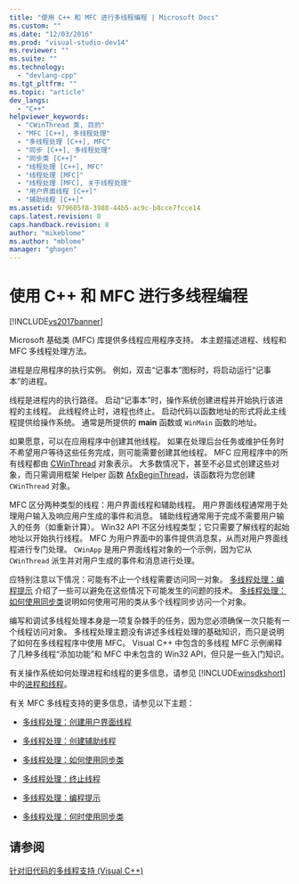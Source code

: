 ```yaml
---
title: "使用 C++ 和 MFC 进行多线程编程 | Microsoft Docs"
ms.custom: ""
ms.date: "12/03/2016"
ms.prod: "visual-studio-dev14"
ms.reviewer: ""
ms.suite: ""
ms.technology: 
  - "devlang-cpp"
ms.tgt_pltfrm: ""
ms.topic: "article"
dev_langs: 
  - "C++"
helpviewer_keywords: 
  - "CWinThread 类, 目的"
  - "MFC [C++], 多线程处理"
  - "多线程处理 [C++], MFC"
  - "同步 [C++], 多线程处理"
  - "同步类 [C++]"
  - "线程处理 [C++], MFC"
  - "线程处理 [MFC]"
  - "线程处理 [MFC], 关于线程处理"
  - "用户界面线程 [C++]"
  - "辅助线程 [C++]"
ms.assetid: 979605f8-3988-44b5-ac9c-b8cce7fcce14
caps.latest.revision: 8
caps.handback.revision: 8
author: "mikeblome"
ms.author: "mblome"
manager: "ghogen"
---
```

# 使用 C++ 和 MFC 进行多线程编程
[!INCLUDE[vs2017banner](../assembler/inline/includes/vs2017banner.md)]

Microsoft 基础类 \(MFC\) 库提供多线程应用程序支持。  本主题描述进程、线程和 MFC 多线程处理方法。  
  
 进程是应用程序的执行实例。  例如，双击“记事本”图标时，将启动运行“记事本”的进程。  
  
 线程是进程内的执行路径。  启动“记事本”时，操作系统创建进程并开始执行该进程的主线程。  此线程终止时，进程也终止。  启动代码以函数地址的形式将此主线程提供给操作系统。  通常是所提供的 **main** 函数或 `WinMain` 函数的地址。  
  
 如果愿意，可以在应用程序中创建其他线程。  如果在处理后台任务或维护任务时不希望用户等待这些任务完成，则可能需要创建其他线程。  MFC 应用程序中的所有线程都由 [CWinThread](../mfc/reference/cwinthread-class.md) 对象表示。  大多数情况下，甚至不必显式创建这些对象，而只需调用框架 Helper 函数 [AfxBeginThread](../Topic/AfxBeginThread.md)，该函数将为您创建 `CWinThread` 对象。  
  
 MFC 区分两种类型的线程：用户界面线程和辅助线程。  用户界面线程通常用于处理用户输入及响应用户生成的事件和消息。  辅助线程通常用于完成不需要用户输入的任务（如重新计算）。  Win32 API 不区分线程类型；它只需要了解线程的起始地址以开始执行线程。  MFC 为用户界面中的事件提供消息泵，从而对用户界面线程进行专门处理。  `CWinApp` 是用户界面线程对象的一个示例，因为它从 `CWinThread` 派生并对用户生成的事件和消息进行处理。  
  
 应特别注意以下情况：可能有不止一个线程需要访问同一对象。  [多线程处理：编程提示](../parallel/multithreading-programming-tips.md) 介绍了一些可以避免在这些情况下可能发生的问题的技术。  [多线程处理：如何使用同步类](../parallel/multithreading-how-to-use-the-synchronization-classes.md)说明如何使用可用的类从多个线程同步访问一个对象。  
  
 编写和调试多线程处理本身是一项复杂棘手的任务，因为您必须确保一次只能有一个线程访问对象。  多线程处理主题没有讲述多线程处理的基础知识，而只是说明了如何在多线程程序中使用 MFC。  Visual C\+\+ 中包含的多线程 MFC 示例阐释了几种多线程“添加功能”和 MFC 中未包含的 Win32 API，但只是一些入门知识。  
  
 有关操作系统如何处理进程和线程的更多信息，请参见 [!INCLUDE[winsdkshort](../atl/reference/includes/winsdkshort_md.md)] 中的[进程和线程](http://msdn.microsoft.com/library/windows/desktop/ms684841)。  
  
 有关 MFC 多线程支持的更多信息，请参见以下主题：  
  
-   [多线程处理：创建用户界面线程](../parallel/multithreading-creating-user-interface-threads.md)  
  
-   [多线程处理：创建辅助线程](../parallel/multithreading-creating-worker-threads.md)  
  
-   [多线程处理：如何使用同步类](../parallel/multithreading-how-to-use-the-synchronization-classes.md)  
  
-   [多线程处理：终止线程](../parallel/multithreading-terminating-threads.md)  
  
-   [多线程处理：编程提示](../parallel/multithreading-programming-tips.md)  
  
-   [多线程处理：何时使用同步类](../parallel/multithreading-when-to-use-the-synchronization-classes.md)  
  
## 请参阅  
 [针对旧代码的多线程支持 \(Visual C\+\+\)](../parallel/multithreading-support-for-older-code-visual-cpp.md)